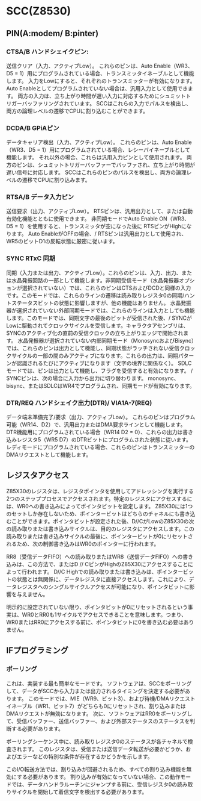 # SCC(Z8530)
## PIN(A:modem/ B:pinter)
### CTSA/B ハンドシェイクピン: 

送信クリア（入力、アクティブLow）。 これらのピンは、Auto Enable（WR3、D5 = 1）用にプログラムされている場合、トランスミッタイネーブルとして機能します。 入力をLowにすると、それぞれのトランスミッターが有効になります。 Auto Enableとしてプログラムされていない場合は、汎用入力として使用できます。 両方の入力は、立ち上がり時間が遅い入力に対応するためにシュミットトリガーバッファリングされています。 SCCはこれらの入力でパルスを検出し、両方の論理レベルの遷移でCPUに割り込むことができます。

### DCDA/B GPiAピン

データキャリア検出（入力、アクティブLow）。 これらのピンは、Auto Enable（WR3、D5 = 1）用にプログラムされている場合、レシーバイネーブルとして機能します。 それ以外の場合、これらは汎用入力ピンとして使用されます。 両方のピンは、シュミットトリガーバッファーでバッファされ、立ち上がり時間が遅い信号に対応します。 SCCはこれらのピンのパルスを検出し、両方の論理レベルの遷移でCPUに割り込みます。

### RTSA/B データ入力ピン

送信要求（出力、アクティブLow）。 RTSピンは、汎用出力として、または自動有効化機能とともに使用できます。 非同期モードでAuto Enable ON（WR3、D5 = 1）を使用すると、トランスミッタが空になった後に RTSピンがHighになります。 Auto EnableがOFFの場合、/ RTSピンは汎用出力として使用され、WR5のビットD1の反転状態に厳密に従います。

### SYNC RTxC 同期

同期（入力または出力、アクティブLow）。これらのピンは、入力、出力、または水晶発振回路の一部として機能します。非同期受信モード（水晶発振器オプションが選択されていない）では、これらのピンはCTSおよびDCDと同様の入力です。このモードでは、これらのラインの遷移は読み取りレジスタ0の同期/ハントステータスビットの状態に影響しますが、他の機能はありません。
水晶発振器が選択されていない外部同期モードでは、これらのラインは入力としても機能します。このモードでは、同期文字の最後のビットが受信された後、/ SYNCがLowに駆動されてクロックサイクルを受信します。キャラクタアセンブリは、SYNCのアクティブ化の直前の受信クロックの立ち上がりエッジで開始されます。
水晶発振器が選択されていない内部同期モード（MonosyncおよびBisync）では、これらのピンは出力として機能し、同期状態がラッチされない受信クロックサイクルの一部の間のみアクティブになります。これらの出力は、同期パターンが認識されるたびにアクティブになります（文字の境界に関係なく）。 SDLCモードでは、ピンは出力として機能し、フラグを受信すると有効になります。 / SYNCピンは、次の場合に入力から出力に切り替わります。
monosync、bisync、またはSDLCはWR4でプログラムされ、同期モードが有効になります。

### DTR/REQ ハンドシェイク出力(DTR)/ VIA1A-7(REQ)

データ端末準備完了/要求（出力、アクティブLow）。 これらのピンはプログラム可能（WR14、D2）で、汎用出力またはDMA要求ラインとして機能します。 DTR機能用にプログラムされている場合（WR14 D2 = 0）、これらの出力は書き込みレジスタ5（WR5 D7）のDTRビットにプログラムされた状態に従います。 レディモードにプログラムされている場合、これらのピンはトランスミッターのDMAリクエストとして機能します。

## レジスタアクセス

Z85X30のレジスタは、レジスタポインタを使用してアドレッシングを実行する2つのステッププロセスでアクセスされます。特定のレジスタにアクセスするには、WR0への書き込みによってポインタビットを設定します。 Z85X30には1つのセットしか存在しないため、ポインタービットはどちらのチャネルにも書き込むことができます。ポインタビットが設定された後、D//CがLowのZ85X30の次の読み取りまたは書き込みサイクルは、目的のレジスタにアクセスします。この読み取りまたは書き込みサイクルの最後に、ポインタービットが0にリセットされるため、次の制御書き込みはWR0のポインターに行われます。

RR8（受信データFIFO）への読み取りまたはWR8（送信データFIFO）への書き込みは、この方法で、またはD // CピンがHighのZ85X30にアクセスすることによって行われます。 D//C Highでの読み取りまたは書き込みは、ポインタービットの状態とは無関係に、データレジスタに直接アクセスします。これにより、データレジスタへのシングルサイクルアクセスが可能になり、ポインタビットに影響を与えません。

明示的に設定されていない限り、ポインタビットが0にリセットされるという事実は、WR0とRR0も1サイクルでアクセスできることを意味します。つまり、WR0またはRR0にアクセスする前に、ポインタビットに0を書き込む必要はありません。
## IFプログラミング

### ポーリング

これは、実装する最も簡単なモードです。 ソフトウェアは、SCCをポーリングして、データがSCCから入力または出力されるタイミングを決定する必要があります。 このモードでは、MIE（WR9、ビット3）、および待機/DMAリクエストイネーブル（WR1、ビット7）がどちらも0にリセットされ、割り込みまたはDMAリクエストが無効になります。 次に、ソフトウェアはRR0をポーリングして、受信バッファー、送信バッファー、および外部ステータスのステータスを判断する必要があります。

ポーリングシーケンス中に、読み取りレジスタ0のステータスが各チャネルで検査されます。 このレジスタは、受信または送信データ転送が必要かどうか、およびエラーなどの特別な条件が存在するかどうかを示します。

このI/O転送方法では、割り込みが回避されるため、すべての割り込み機能を無効にする必要があります。 割り込みが有効になっていない場合、この動作モードでは、データハンドラルーチンにジャンプする前に、受信レジスタ0の読み取りサイクルを開始して着信文字を検出する必要があります。
